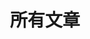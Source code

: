 ---
layout: WPosts
layoutClass: WPosts
title: 所有文章
description: 这是唯知笔记网站的文章导航界面，页面涵盖了站内的所有文章，并按年份和更新日期以卡片形式来展示。文章以涉及主要知识的图标为分类，可以更好的区分文章类型，方便大家查找。文章内容涉及前端知识、编码、设计、工具等多个领域
sidebar: false
firstCommit: 2023-04-28 21:07:26+8:00
lastUpdated: 2023-12-14 20:13:56+8:00
---